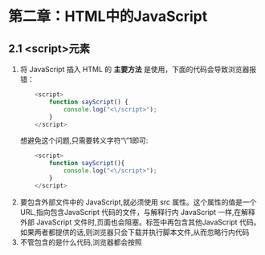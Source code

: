 # 第二章：HTML中的JavaScript

##  2.1 \<script\>元素

1. 将 JavaScript 插入 HTML 的 **主要方法** 是使用<script>元素，所有方法如下： [参考链接](https://m.php.cn/article/412504.html)
    + script标签：src引入
    + head中script标签
    + body中script标签
    + 标签onClick直接alert
2. 关于<script>元素 有下列 8 个属性。
    + **async**: 可选。表示应该立即开始下载脚本，但不阻止其他页面动作。只对外部脚本文件有效。
    + charset: 可选。使用src属性指定的代码字符集。很少用，因为大部分浏览器不在乎它的值。
    + crossorigin: 可选。配置相关请求的CORS(跨域资源共享)设置。
    + **defer**: 可选。 表示在文档解析和显示完成后再执行脚本是没有问题的。只对外部脚本文件有效。
    + integrity: 可选。允许比对接收到的资源和指定的加密签名以验证子资源完整性(SRI, Subresource Intergrity)。
    + language: 废弃。
    + **src**: 可选。表示包含要执行的代码的外部文件
    + **type**: 可选。 代替language，表示代码块中脚本语言的内容类型(也称MIME类型)。JavaScript 文件的 MIME 类型通常是"application/x-javascript",不过给type属性这个值有可能导致脚本被忽略，如果这个值是module，则代码会被当成ES6模块，这时才可以出现import和export关键字。
3. 使用<script>的方式有两种: 通过它直接在网页中嵌入 JavaScript 代码, 以及通过它在网页中包含外部 JavaScript 文件。
    + 要嵌入行内 JavaScript 代码,直接把代码放在<script>元素中就行，包含在\<script\>内的代码会被从上到下解释。<script>元素中的代码被计算完成之前,页面的其余内容不会被加载,也不会被显示。
        ```javascript
            <script>
                function sayHi(){
                    console.log("Hi!");
                }
            </script>
        ```
        要注意代码中不能出现字符串</script>，下面的代码会导致浏览器报错：
        ```javascript
            <script>   
                function sayScript() {     
                    console.log("<\/script>");   
                } 
            </script>
        ```
        想避免这个问题,只需要转义字符“\”1即可:
        ```javascript
            <script>
                function sayScript(){
                    console.log("<\/script>");
                }
            </script>
        ```
    + 要包含外部文件中的 JavaScript,就必须使用 src 属性。这个属性的值是一个 URL,指向包含JavaScript 代码的文件，与解释行内 JavaScript 一样,在解释外部 JavaScript 文件时,页面也会阻塞。<script>元素, 它可以包含来自外部域的 JavaScript 文件。跟<img>元素很像
        ```javascript
            <script src="example.js"></script>
        ```
        外部 JavaScript 文件的扩展名是.js。这不是必需的,因为浏览器不会检查所包含 JavaScript 文件的扩展名。这就为使用服务器端脚本语言动态生成 JavaScript 代码, 或者在浏览器中将 JavaScript扩展语言 (如 TypeScript, 或 React的 JSX) 转译为 JavaScript 提供了可能性。</br>
        浏览器在解析这样的资源时，会向src属性指定的路径发送一个GET请求。**这个初始的请求不受浏览器同源策略限制**，但返回并执行的JavaScript则受限制。包含外部域的 JavaScript 文件时,要确保该域是自己所有的,或者该域是一个可信的来源。 <script>标签的 integrity 属性是防范这种问题的一个武器, 但这个属性也不是所有浏览器都支持。
4. 使用了 src 属性的<script>元素不应该再在<script>和</script>标签中再包含其他JavaScript 代码。如果两者都提供的话,则浏览器只会下载并执行脚本文件,从而忽略行内代码
5. 不管包含的是什么代码,浏览器都会按照<script>在页面中出现的顺序依次解释它们,前提是它们没有使用 defer 和 async 属性

### 2.1.1 标签位置
过去,所有<script>元素都被放在页面的<head>标签内，也就意味着必须把所有 JavaScript 代码都下载、解析和解释完成后,才能开始渲染页面，对于需要很多 JavaScript 的页面,这会导致页面渲染的明显延迟,在此期间浏览器窗口完全空白
    ```html
        <!DOCTYPE html>
        <html>
            <head>
                <title>Example HTML Page</title>
                <script src="example1.js"></script>
                <script src="example2.js"></script>
            </head>
        <body>
        <!-- content here -->
        </body>
        </html>
    ```
解决这个问题,现代 Web 应用程序通常将所有 JavaScript 引用放在<body>元素中的页面内容后面
    ```html
    <!DOCTYPE html>
    <html>
        <head>
            <title>Example HTML Page</title>
        </head>
        <body>
            <!-- content here -->
            <script src="example1.js"></script>
            <script src="example2.js"></script>
        </body>
    </html>
    ```

### 2.1.2 推迟执行脚本
脚本会被延迟到整个页面都解析完毕后再运行,浏览器立即下载,但延迟执行,它们会在浏览器解析到结束的</html>标签后才会执行,而且两者都会在 DOMContentLoaded 事件之前执行,不过在实际当中, 推迟执行的脚本不一定总会按顺序执行或者在DOMContentLoaded 事件之前执行,因此最好只包含一个这样的脚本,defer 属性只对外部脚本文件才有效,支持 HTML5 的浏览器会忽略行内脚本的 defer 属性,考虑到这一点,还是把要推迟执行的脚本放在页面底部比较好
    ```javascript
        <script defer src="example1.js"></script>
        <script defer src="example2.js"></script>
    ```
        